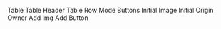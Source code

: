 Table
    Table Header
    Table Row
        Mode Buttons
        Initial Image
        Initial Origin
        Owner
        Add Img
    Add Button

